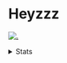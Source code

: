 # Heyzzz  

[![.](https://skillicons.dev/icons?i=ts,nextjs,nestjs,mongodb)](https://skillicons.dev)  

<details>
<summary>Stats</summary
<!--START_SECTION:waka-->

```txt
TypeScript   2 hrs 54 mins   ████████████████████▒░░░░   81.75 %
Bash         26 mins         ███░░░░░░░░░░░░░░░░░░░░░░   12.26 %
CSS          8 mins          █░░░░░░░░░░░░░░░░░░░░░░░░   04.21 %
JavaScript   2 mins          ▒░░░░░░░░░░░░░░░░░░░░░░░░   01.40 %
JSON         0 secs          ░░░░░░░░░░░░░░░░░░░░░░░░░   00.38 %
```

<!--END_SECTION:waka-->
</details>
